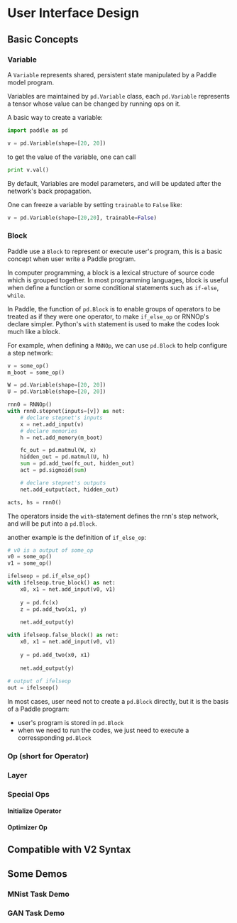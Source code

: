 # User Interface Design

## Basic Concepts
### Variable
A `Variable` represents shared, persistent state manipulated by a Paddle model program.

Variables are maintained by `pd.Variable` class,
each `pd.Variable` represents a tensor whose value can be changed by running ops on it.

A basic way to create a variable:

```python
import paddle as pd

v = pd.Variable(shape=[20, 20])
```

to get the value of the variable, one can call

```python
print v.val()
```

By default, Variables are model parameters, and will be updated after the network's back propagation.

One can freeze a variable by setting `trainable` to `False` like:

```python
v = pd.Variable(shape=[20,20], trainable=False)
```

### Block
Paddle use a `Block` to represent or execute user's program, 
this is a basic concept when user write a Paddle program.

In computer programming, a block is a lexical structure of source code which is grouped together. 
In most programming languages, block is useful when define a function or some conditional statements such as `if-else`, `while`.

In Paddle, the function of `pd.Block` is to enable groups of operators to be treated as if they were one operator, to make `if_else_op` or RNNOp's declare simpler. Python's `with` statement is used to make the codes look much like a block.

For example, when defining a `RNNOp`, we can use `pd.Block` to help configure a step network:

```python
v = some_op()
m_boot = some_op()

W = pd.Variable(shape=[20, 20])
U = pd.Variable(shape=[20, 20])

rnn0 = RNNOp()
with rnn0.stepnet(inputs=[v]) as net:
    # declare stepnet's inputs
    x = net.add_input(v)
    # declare memories
    h = net.add_memory(m_boot)

    fc_out = pd.matmul(W, x)
    hidden_out = pd.matmul(U, h)
    sum = pd.add_two(fc_out, hidden_out)
    act = pd.sigmoid(sum)

    # declare stepnet's outputs
    net.add_output(act, hidden_out)

acts, hs = rnn0()
```

The operators inside the `with`-statement defines the rnn's step network, 
and will be put into a `pd.Block`.

another example is the definition of `if_else_op`:

```python
# v0 is a output of some_op
v0 = some_op()
v1 = some_op()

ifelseop = pd.if_else_op()
with ifelseop.true_block() as net:
    x0, x1 = net.add_input(v0, v1)
    
    y = pd.fc(x)
    z = pd.add_two(x1, y)
    
    net.add_output(y)

with ifelseop.false_block() as net:
    x0, x1 = net.add_input(v0, v1)
    
    y = pd.add_two(x0, x1)
    
    net.add_output(y)
    
# output of ifelseop
out = ifelseop()
```

In most cases, user need not to create a `pd.Block` directly, but it is the basis of a Paddle program:

- user's program is stored in `pd.Block`
- when we need to run the codes, we just need to execute a corressponding `pd.Block`


### Op (short for Operator)
### Layer
### Special Ops
#### Initialize Operator
#### Optimizer Op

## Compatible with V2 Syntax

## Some Demos
### MNist Task Demo
### GAN Task Demo
